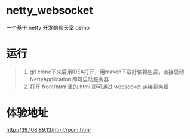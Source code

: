 # netty_websocket
一个基于 netty 开发的聊天室 demo
# 运行
>1. git clone下来后用IDEA打开，用maven下载好依赖包后，直接启动 NettyApplication 即可启动服务器
>2. 打开 front/html 里的 html 即可通过 websocket 连接服务器
# 体验地址
http://39.108.89.13/html/room.html
